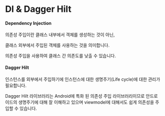 # DI & Dagger Hilt

#### Dependency Injection

의존성 주입이란 클래스 내부에서 객체를 생성하는 것이 아닌,

클래스 외부에서 주입된 객체를 사용하는 것을 의미합니다.

의존성 주입을 사용하여 클래스 간 의존도를 낮출 수 있습니다.

#### Dagger Hilt

인스턴스를 외부에서 주입하기에 인스턴스에 대한 생명주기(Life cycle)에 대한 관리가 필요합니다.

Dagger Hilt 라이브러리는 Android에 특화 된 의존성 주입 라이브러리이므로 안드로이드의 생명주기에 대해 잘 이해하고 있으며 viewmodel에 대해서도 쉽게 의존성을 주입할 수 있습니다.
